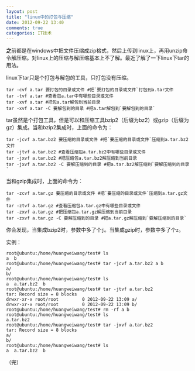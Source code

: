 ```yaml
---
layout: post
title: "linux中的打包与压缩"
date: 2012-09-22 13:40
comments: true
categories: IT技术
---
```

**之**前都是在windows中把文件压缩成zip格式，然后上传到linux上，再用unzip命令解压缩。对linux上的压缩与解压缩基本上不了解。最近了解了一下linux下tar的用法。

linux下tar只是个打包与解包的工具，只打包没有压缩。

``` shell
tar -cvf a.tar 要打包的目录或文件 #把`要打包的目录或文件`打包到a.tar文件
tar -tvf a.tar #查看包a.tar中有哪些目录或文件
tar -xvf a.tar #把包a.tar解包到当前目录
tar -xvf a.tar -C 要解包到的目录 #把a.tar解包到`要解包到的目录`
```

<!-- more -->
tar虽然是个打包工具，但是可以和压缩工具bzip2（后缀为bz2）或gzip（后缀为gz）集成。当和bzip2集成时，上面的命令为：

``` shell
tar -jcvf a.tar.bz2 要压缩的目录或文件 #把`要压缩的目录或文件`压缩到a.tar.bz2文件
tar -jtvf a.tar.bz2 #查看压缩包a.tar.bz2中有哪些目录或文件
tar -jxvf a.tar.bz2 #把压缩包a.tar.bz2解压缩到当前目录
tar -jxvf a.tar.bz2 -C 要解压缩到的目录 #把a.tar.bz2解压缩到`要解压缩到的目录`
```

当和gzip集成时，上面的命令为：

``` shell
tar -zcvf a.tar.gz 要压缩的目录或文件 #把`要压缩的目录或文件`压缩到a.tar.gz文件
tar -ztvf a.tar.gz #查看压缩包a.tar.gz中有哪些目录或文件
tar -zxvf a.tar.gz #把压缩包a.tar.gz解压缩到当前目录
tar -zxvf a.tar.gz -C 要解压缩到的目录 #把a.tar.gz解压缩到`要解压缩到的目录`
```

你会发现，当集成bzip2时，参数中多了个`j`。当集成gzip时，参数中多了个`z`。

实例：

``` shell
root@ubuntu:/home/huangweiwang/test# ls
a  b
root@ubuntu:/home/huangweiwang/test# tar -jcvf a.tar.bz2 a b
a/
b/
root@ubuntu:/home/huangweiwang/test# ls
a  a.tar.bz2  b
root@ubuntu:/home/huangweiwang/test# tar -jtvf a.tar.bz2 
tar: Record size = 8 blocks
drwxr-xr-x root/root         0 2012-09-22 13:09 a/
drwxr-xr-x root/root         0 2012-09-22 13:09 b/
root@ubuntu:/home/huangweiwang/test# rm -rf a b
root@ubuntu:/home/huangweiwang/test# ls
a.tar.bz2
root@ubuntu:/home/huangweiwang/test# tar -jxvf a.tar.bz2 
tar: Record size = 8 blocks
a/
b/
root@ubuntu:/home/huangweiwang/test# ls
a  a.tar.bz2  b
```

（完）

